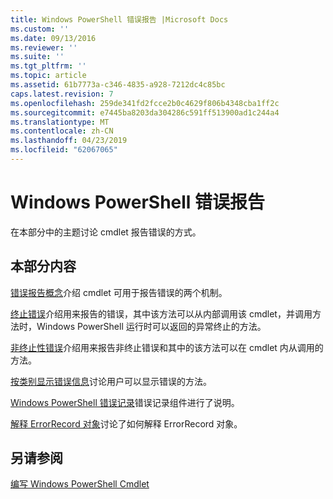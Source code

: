 ```yaml
---
title: Windows PowerShell 错误报告 |Microsoft Docs
ms.custom: ''
ms.date: 09/13/2016
ms.reviewer: ''
ms.suite: ''
ms.tgt_pltfrm: ''
ms.topic: article
ms.assetid: 61b7773a-c346-4835-a928-7212dc4c85bc
caps.latest.revision: 7
ms.openlocfilehash: 259de341fd2fcce2b0c4629f806b4348cba1ff2c
ms.sourcegitcommit: e7445ba8203da304286c591ff513900ad1c244a4
ms.translationtype: MT
ms.contentlocale: zh-CN
ms.lasthandoff: 04/23/2019
ms.locfileid: "62067065"
---
```

# <a name="windows-powershell-error-reporting"></a>Windows PowerShell 错误报告

在本部分中的主题讨论 cmdlet 报告错误的方式。

## <a name="in-this-section"></a>本部分内容

[错误报告概念](./error-reporting-concepts.md)介绍 cmdlet 可用于报告错误的两个机制。

[终止错误](./terminating-errors.md)介绍用来报告的错误，其中该方法可以从内部调用该 cmdlet，并调用方法时，Windows PowerShell 运行时可以返回的异常终止的方法。

[非终止性错误](./non-terminating-errors.md)介绍用来报告非终止错误和其中的该方法可以在 cmdlet 内从调用的方法。

[按类别显示错误信息](./displaying-error-information.md)讨论用户可以显示错误的方法。

[Windows PowerShell 错误记录](./windows-powershell-error-records.md)错误记录组件进行了说明。

[解释 ErrorRecord 对象](./interpreting-errorrecord-objects.md)讨论了如何解释 ErrorRecord 对象。

## <a name="see-also"></a>另请参阅

[编写 Windows PowerShell Cmdlet](./writing-a-windows-powershell-cmdlet.md)
